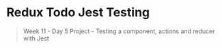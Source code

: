 # Redux Todo Jest Testing
> Week 11 - Day 5 Project - Testing a component, actions and reducer with Jest
